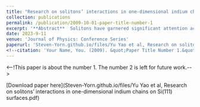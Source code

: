 ```yaml
---
title: "Research on solitons’ interactions in one-dimensional indium chains on Si(111) surfaces"
collection: publications
permalink: /publication/2009-10-01-paper-title-number-1
excerpt: '**Abstract**  Solitons have garnered significant attention across various fields, yet a con-tentious debate persists regarding the precise structure of solitons on indium chains. Currently, multiple forms of solitons in one-dimensional atomic chains have been reported. STM provides an effective means to study the precise atomic structure of solitons, particularly their dynamics and interac-tions. However, limited research has been conducted on soliton interactions and soliton-chain interactions, despite their profound impact on relative soli-ton motions and the overall physical properties of the system. In this work, we characterized the structures of the soliton dimer and trimer, observed the displacements induced by the soliton entity and statisticized the dynamic behaviors of soliton dimers over time evolution or temperature. To reveal the soliton mechanism, we further utilized STM to investigate the CDWs be-tween two solitons when two monomers were encountered. Additionally, we achieved the manipulation of the monomer on the indium chain by the STM tip. Our work serves as an important approach to elucidate interactions in correlated electronic systems and advance the development of potential topo-logical soliton computers.'
date: 2023-9-11
venue: 'Journal of Physics: Conference Series'
paperurl: 'Steven-Yorn.github.io/files/Yu Yao et al, Research on solitons’ interactions in one-dimensional indium chains on Si(111) surfaces.pdf'
<!--citation: 'Your Name, You. (2009). &quot;Paper Title Number 1.&quot; <i>Journal 1</i>. 1(1).' -->
---
```

<--!This paper is about the number 1. The number 2 is left for future work.-->

[Download paper here](Steven-Yorn.github.io/files/Yu Yao et al, Research on solitons’ interactions in one-dimensional indium chains on Si(111) surfaces.pdf)

<!--Recommended citation: Your Name, You. (2009). "Paper Title Number 1." <i>Journal 1</i>. 1(1).-->
